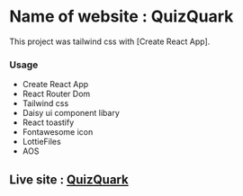 # Name of website : QuizQuark

This project was tailwind css  with [Create React App].

### Usage
* Create React App
* React Router Dom 
* Tailwind css
* Daisy ui component libary
* React toastify
* Fontawesome icon
* LottieFiles
* AOS

## Live site : <a target="_blank"  href='https://lustrous-frangollo-40406d.netlify.app/'> QuizQuark </a>









